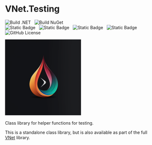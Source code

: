 # VNet.Testing

![Build .NET](https://github.com/PrimeEagle/VNet.Testing/actions/workflows/build-dotnet.yml/badge.svg)&nbsp;&nbsp;&nbsp;![Build NuGet](https://github.com/PrimeEagle/VNet.Testing/actions/workflows/create-nuget.yml/badge.svg)<br>
![Static Badge](https://img.shields.io/badge/Latest_Build-v1.0.2.57-lightblue)&nbsp;&nbsp;&nbsp;![Static Badge](https://img.shields.io/badge/Latest_Release-v1.0.2-blue)&nbsp;&nbsp;&nbsp;![Static Badge](https://img.shields.io/badge/NuGet_Package-v1.0.2-blue)&nbsp;&nbsp;&nbsp;![Static Badge](https://img.shields.io/badge/.NET-8.0.100-darkblue)<br>
![GitHub License](https://img.shields.io/github/license/PrimeEagle/VNet.Testing)

<img src="https://github.com/PrimeEagle/VNet.Testing/blob/main/.img/logo.png?raw=true" width="250" />

Class library for helper functions for testing.

This is a standalone class library, but is also available as part of the full [VNet](https://github.com/PrimeEagle/VNet) library.
